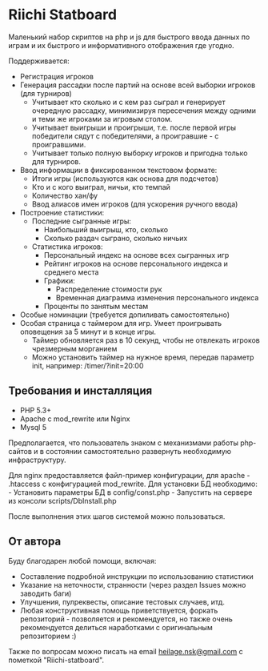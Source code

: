 Riichi Statboard
================

Маленький набор скриптов на php и js для быстрого ввода данных по играм и их быстрого и информативного отображения
где угодно.

Поддерживается:
- Регистрация игроков
- Генерация рассадки после партий на основе всей выборки игроков (для турниров)
    - Учитывает кто сколько и с кем раз сыграл и генерирует очередную рассадку, минимизируя пересечения
    между одними и теми же игроками за игровым столом.
    - Учитывает выигрыши и проигрыши, т.е. после первой игры победители сядут с победителями,
    а проигравшие - с проигравшими.
    - Учитывает только полную выборку игроков и пригодна только для турниров.
- Ввод информации в фиксированном текстовом формате:
    - Итоги игры (используются как основа для подсчетов)
    - Кто и с кого выиграл, ничьи, кто темпай
    - Количество хан/фу
    - Ввод алиасов имен игроков (для ускорения ручного ввода)
- Построение статистики:
    - Последние сыгранные игры:
        - Наибольший выигрыш, кто, сколько
        - Сколько раздач сыграно, сколько ничьих
    - Статистика игроков:
        - Персональный индекс на основе всех сыгранных игр
        - Рейтинг игроков на основе персонального индекса и среднего места
        - Графики:
            - Распределение стоимости рук
            - Временная диаграмма изменения персонального индекса
        - Проценты по занятым местам
- Особые номинации (требуется допиливать самостоятельно)
- Особая страница с таймером для игр. Умеет проигрывать оповещения за 5 минут и в конце игры.
    - Таймер обновляется раз в 10 секунд, чтобы не отвлекать игроков чрезмерным морганием
    - Можно установить таймер на нужное время, передав параметр init, например: /timer/?init=20:00


Требования и инсталляция
------------------------

- PHP 5.3+
- Apache с mod_rewrite или Nginx
- Mysql 5

Предполагается, что пользователь знаком с механизмами работы php-сайтов и в состоянии
самостоятельно развернуть необходимую инфраструктуру.

Для nginx предоставляется файл-пример конфигурации, для apache - .htaccess с конфигурацией mod_rewrite.
Для установки БД необходимо:
    - Установить параметры БД в config/const.php
    - Запустить на сервере из консоли scripts/DbInstall.php

После выполнения этих шагов системой можно пользоваться.


От автора
---------

Буду благодарен любой помощи, включая:
- Составление подробной инструкции по использованию статистики
- Указание на неточности, странности (через раздел Issues можно заводить баги)
- Улучшения, пулреквесты, описание тестовых случаев, итд.
- Любая конструктивная помощь приветствуется, форкать репозиторий - позволяется и рекомендуется,
но также очень рекомендуется делиться наработками с оригинальным репозиторием :)

Также по вопросам можно писать на email heilage.nsk@gmail.com с пометкой "Riichi-statboard".